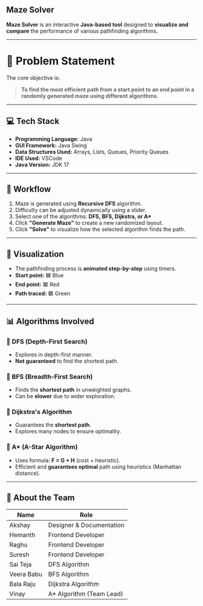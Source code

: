 ## Maze Solver

**Maze Solver** is an interactive **Java-based tool** designed to **visualize and compare** the performance of various pathfinding algorithms.

---

# 🎯 Problem Statement

The core objective is:

> **To find the most efficient path from a start point to an end point in a randomly generated maze using different algorithms.**

---

## 💻 Tech Stack

- **Programming Language:** Java  
- **GUI Framework:** Java Swing  
- **Data Structures Used:** Arrays, Lists, Queues, Priority Queues  
- **IDE Used:** VSCode  
- **Java Version:** JDK 17  

---

## 🔄 Workflow

1. Maze is generated using **Recursive DFS** algorithm.  
2. Difficulty can be adjusted dynamically using a slider.  
3. Select one of the algorithms: **DFS, BFS, Dijkstra, or A\***  
4. Click **"Generate Maze"** to create a new randomized layout.  
5. Click **"Solve"** to visualize how the selected algorithm finds the path.

---

## 🎨 Visualization

- The pathfinding process is **animated step-by-step** using timers.  
- **Start point:** 🟦 Blue  
- **End point:** 🟥 Red  
- **Path traced:** 🟩 Green  

---

## 📊 Algorithms Involved

### 🔹 DFS (Depth-First Search)
- Explores in depth-first manner.
- **Not guaranteed** to find the shortest path.

### 🔹 BFS (Breadth-First Search)
- Finds the **shortest path** in unweighted graphs.
- Can be **slower** due to wider exploration.

### 🔹 Dijkstra's Algorithm
- Guarantees the **shortest path**.
- Explores many nodes to ensure optimality.

### 🔹 A\* (A-Star Algorithm)
- Uses formula: **F = G + H** (cost + heuristic).
- Efficient and **guarantees optimal** path using heuristics (Manhattan distance).

---

## 👥 About the Team

| Name        | Role                    |
|-------------|-------------------------|
| Akshay      | Designer & Documentation |
| Hemanth     | Frontend Developer       |
| Raghu       | Frontend Developer       |
| Suresh      | Frontend Developer       |
| Sai Teja    | DFS Algorithm            |
| Veera Babu  | BFS Algorithm            |
| Bala Raju   | Dijkstra Algorithm       |
| Vinay       | A* Algorithm (Team Lead) |

